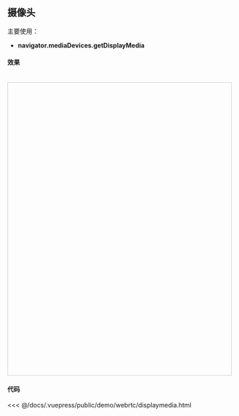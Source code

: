 ## 摄像头

主要使用：

- **navigator.mediaDevices.getDisplayMedia**


#### 效果
<br>
<iframe style="width: 100%; height: 660px; border: 1px solid #ccc;" allowfullscreen="true" :src="$withBase('/demo/webrtc/displaymedia.html')"></iframe>

#### 代码
<<< @/docs/.vuepress/public/demo/webrtc/displaymedia.html
